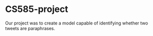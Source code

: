 # CS585-project

Our project was to create a model capable of identifying whether two tweets are paraphrases.
